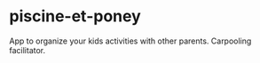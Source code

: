 # piscine-et-poney
App to organize your kids activities with other parents. Carpooling facilitator.
